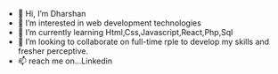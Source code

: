 - 👋 Hi, I’m Dharshan 
- 👀 I’m interested in web development technologies
- 🌱 I’m currently learning Html,Css,Javascript,React,Php,Sql
- 💞️ I’m looking to collaborate on full-time rple to develop my skills and fresher perceptive.
- 📫  reach me on...Linkedin
  

<!---
Dharshan-c/Dharshan-c is a ✨ special ✨ repository because its `README.md` (this file) appears on your GitHub profile.
You can click the Preview link to take a look at your changes.
--->
